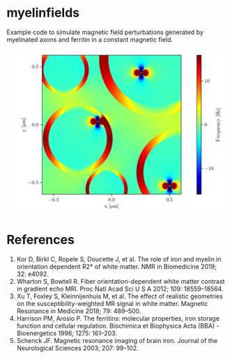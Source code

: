 # myelinfields

Example code to simulate magnetic field perturbations generated by myelinated axons and ferritin in a constant magnetic field.

![Magnetic field perturbations generated by five myelinated axons and three ferritin.](examples/plot.png)

# References

1. Kor D, Birkl C, Ropele S, Doucette J, et al. The role of iron and myelin in orientation dependent R2* of white matter. NMR in Biomedicine 2019; 32: e4092.
2. Wharton S, Bowtell R. Fiber orientation-dependent white matter contrast in gradient echo MRI. Proc Natl Acad Sci U S A 2012; 109: 18559–18564.
3. Xu T, Foxley S, Kleinnijenhuis M, et al. The effect of realistic geometries on the susceptibility-weighted MR signal in white matter. Magnetic Resonance in Medicine 2018; 79: 489–500.
4. Harrison PM, Arosio P. The ferritins: molecular properties, iron storage function and cellular regulation. Biochimica et Biophysica Acta (BBA) - Bioenergetics 1996; 1275: 161–203.
5. Schenck JF. Magnetic resonance imaging of brain iron. Journal of the Neurological Sciences 2003; 207: 99–102.
